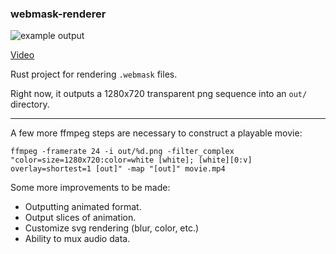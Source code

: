 ### webmask-renderer

![example output](https://user-images.githubusercontent.com/2051361/52188356-47f9e980-27e7-11e9-8de3-114c3fd62df2.png)

[Video](https://twitter.com/andrew_vy/status/1092260345513529345)

Rust project for rendering `.webmask` files.

Right now, it outputs a 1280x720 transparent png sequence into an `out/` directory.

---

A few more ffmpeg steps are necessary to construct a playable movie:

```
ffmpeg -framerate 24 -i out/%d.png -filter_complex "color=size=1280x720:color=white [white]; [white][0:v] overlay=shortest=1 [out]" -map "[out]" movie.mp4
```

Some more improvements to be made:

- Outputting animated format.
- Output slices of animation.
- Customize svg rendering (blur, color, etc.)
- Ability to mux audio data.
